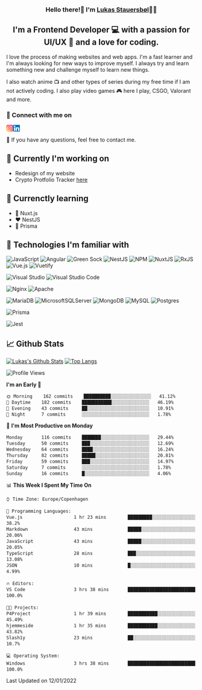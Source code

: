 <h3 align="center">
Hello there!👋 I'm <a target="_blank" href="https://lukasstauersboel.dk" rel="noreferrer">Lukas Stauersbøl</a>🙍‍♂️
</h3>

<h2 align="center">
I'm a Frontend Developer 💻 with a passion for UI/UX 🎨 and a love for coding.
</h2>

I love the process of making websites and web apps. I'm a fast learner and I'm always looking for new ways to improve myself.
I always try and learn something new and challenge myself to learn new things.

I also watch anime 📺 and other types of series during my free time if I am not actively coding. I also play video games 🎮 here I play, CSGO, Valorant and more.

### 🔗 Connect with me on
<a href="https://www.linkedin.com/in/lukas-stauersbol/"><img align="left" src="https://raw.githubusercontent.com/Slash1y/Slash1y/main/images/instagram.svg" alt="Lukas Stauersbøl | LinkedIn" width="18px"/></a>
<a href="https://www.instagram.com/lukas_stauersbol"><img align="left" src="https://raw.githubusercontent.com/Slash1y/Slash1y/main/images/linkedin.svg" alt="Lukas Stauersbøl | Instagram" width="18px"/></a>

</br>


💬 If you have any questions, feel free to contact me.

## 🔭 Currently I'm working on
- Redesign of my website
- Crypto Protfolio Tracker [here](https://github.com/thomasnyma/crypto-portfolio-tracker)


## 🌱 Currenctly learning
- 💚 Nuxt.js
- ❤ NestJS
- 💙 Prisma

## 💼 Technologies I'm familiar with
![JavaScript](https://img.shields.io/badge/javascript-%23323330.svg?style=for-the-badge&logo=javascript&logoColor=%23F7DF1E)
![Angular](https://img.shields.io/badge/angular-%23DD0031.svg?style=for-the-badge&logo=angular&logoColor=white)
![Green Sock](https://img.shields.io/badge/green%20sock-88CE02?style=for-the-badge&logo=greensock&logoColor=white)
![NestJS](https://img.shields.io/badge/nestjs-%23E0234E.svg?style=for-the-badge&logo=nestjs&logoColor=white)
![NPM](https://img.shields.io/badge/NPM-%23000000.svg?style=for-the-badge&logo=npm&logoColor=white)
![NuxtJS](https://img.shields.io/badge/Nuxt-black?style=for-the-badge&logo=nuxt.js&logoColor=white)
![RxJS](https://img.shields.io/badge/rxjs-%23B7178C.svg?style=for-the-badge&logo=reactivex&logoColor=white)
![Vue.js](https://img.shields.io/badge/vuejs-%2335495e.svg?style=for-the-badge&logo=vuedotjs&logoColor=%234FC08D)
![Vuetify](https://img.shields.io/badge/Vuetify-1867C0?style=for-the-badge&logo=vuetify&logoColor=AEDDFF)

![Visual Studio](https://img.shields.io/badge/Visual%20Studio-5C2D91.svg?style=for-the-badge&logo=visual-studio&logoColor=white)
![Visual Studio Code](https://img.shields.io/badge/Visual%20Studio%20Code-0078d7.svg?style=for-the-badge&logo=visual-studio-code&logoColor=white)

![Nginx](https://img.shields.io/badge/nginx-%23009639.svg?style=for-the-badge&logo=nginx&logoColor=white)
![Apache](https://img.shields.io/badge/apache-%23D42029.svg?style=for-the-badge&logo=apache&logoColor=white)

![MariaDB](https://img.shields.io/badge/MariaDB-003545?style=for-the-badge&logo=mariadb&logoColor=white)
![MicrosoftSQLServer](https://img.shields.io/badge/Microsoft%20SQL%20Sever-CC2927?style=for-the-badge&logo=microsoft%20sql%20server&logoColor=white)
![MongoDB](https://img.shields.io/badge/MongoDB-%234ea94b.svg?style=for-the-badge&logo=mongodb&logoColor=white)
![MySQL](https://img.shields.io/badge/mysql-%2300f.svg?style=for-the-badge&logo=mysql&logoColor=white)
![Postgres](https://img.shields.io/badge/postgres-%23316192.svg?style=for-the-badge&logo=postgresql&logoColor=white)

![Prisma](https://img.shields.io/badge/Prisma-3982CE?style=for-the-badge&logo=Prisma&logoColor=white)

![Jest](https://img.shields.io/badge/-jest-%23C21325?style=for-the-badge&logo=jest&logoColor=white)


## 📈 Github Stats
[![Lukas's Github Stats](https://github-readme-stats.vercel.app/api?username=slash1y&count_private=true&show_icons=true&theme=vue)](https://github.com/slash1y)
[![Top Langs](https://github-readme-stats.vercel.app/api/top-langs?username=slash1y&layout=compact&langs_count=8&theme=vue)](https://github.com/slash1y)


<!--START_SECTION:waka-->
![Profile Views](http://img.shields.io/badge/Profile%20Views-0-blue)

**I'm an Early 🐤** 

```text
🌞 Morning    162 commits    ██████████░░░░░░░░░░░░░░░   41.12% 
🌆 Daytime    182 commits    ███████████░░░░░░░░░░░░░░   46.19% 
🌃 Evening    43 commits     ██░░░░░░░░░░░░░░░░░░░░░░░   10.91% 
🌙 Night      7 commits      ░░░░░░░░░░░░░░░░░░░░░░░░░   1.78%

```
📅 **I'm Most Productive on Monday** 

```text
Monday       116 commits    ███████░░░░░░░░░░░░░░░░░░   29.44% 
Tuesday      50 commits     ███░░░░░░░░░░░░░░░░░░░░░░   12.69% 
Wednesday    64 commits     ████░░░░░░░░░░░░░░░░░░░░░   16.24% 
Thursday     82 commits     █████░░░░░░░░░░░░░░░░░░░░   20.81% 
Friday       59 commits     ███░░░░░░░░░░░░░░░░░░░░░░   14.97% 
Saturday     7 commits      ░░░░░░░░░░░░░░░░░░░░░░░░░   1.78% 
Sunday       16 commits     █░░░░░░░░░░░░░░░░░░░░░░░░   4.06%

```


📊 **This Week I Spent My Time On** 

```text
⌚︎ Time Zone: Europe/Copenhagen

💬 Programming Languages: 
Vue.js                   1 hr 23 mins        █████████░░░░░░░░░░░░░░░░   38.2% 
Markdown                 43 mins             █████░░░░░░░░░░░░░░░░░░░░   20.06% 
JavaScript               43 mins             █████░░░░░░░░░░░░░░░░░░░░   20.05% 
TypeScript               28 mins             ███░░░░░░░░░░░░░░░░░░░░░░   13.08% 
JSON                     10 mins             █░░░░░░░░░░░░░░░░░░░░░░░░   4.99%

🔥 Editors: 
VS Code                  3 hrs 38 mins       █████████████████████████   100.0%

🐱‍💻 Projects: 
P4Project                1 hr 39 mins        ███████████░░░░░░░░░░░░░░   45.49% 
hjemmeside               1 hr 35 mins        ███████████░░░░░░░░░░░░░░   43.82% 
Slash1y                  23 mins             ██░░░░░░░░░░░░░░░░░░░░░░░   10.7%

💻 Operating System: 
Windows                  3 hrs 38 mins       █████████████████████████   100.0%

```


 Last Updated on 12/01/2022
<!--END_SECTION:waka-->